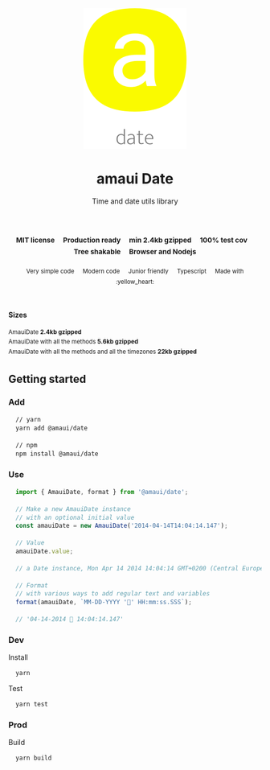 
</br >
</br >

<p align='center'>
  <a target='_blank' rel='noopener noreferrer' href='#'>
    <img src='utils/images/logo.svg' alt='amaui logo' />
  </a>
</p>

<h1 align='center'>amaui Date</h1>

<p align='center'>
  Time and date utils library
</p>

<br />

<h3 align='center'>
  <sub>MIT license&nbsp;&nbsp;&nbsp;&nbsp;</sub>
  <sub>Production ready&nbsp;&nbsp;&nbsp;&nbsp;</sub>
  <sub>min 2.4kb gzipped&nbsp;&nbsp;&nbsp;&nbsp;</sub>
  <sub>100% test cov&nbsp;&nbsp;&nbsp;&nbsp;</sub>
  <sub>Tree shakable&nbsp;&nbsp;&nbsp;&nbsp;</sub>
  <sub>Browser and Nodejs</sub>
</h3>

<p align='center'>
    <sub>Very simple code&nbsp;&nbsp;&nbsp;&nbsp;</sub>
    <sub>Modern code&nbsp;&nbsp;&nbsp;&nbsp;</sub>
    <sub>Junior friendly&nbsp;&nbsp;&nbsp;&nbsp;</sub>
    <sub>Typescript&nbsp;&nbsp;&nbsp;&nbsp;</sub>
    <sub>Made with :yellow_heart:</sub>
</p>

<br />

#### Sizes

<sup>AmauiDate <b>2.4kb gzipped</b></sup> <br />
<sup>AmauiDate with all the methods <b>5.6kb gzipped</b></sup>  <br />
<sup>AmauiDate with all the methods and all the timezones <b>22kb gzipped</b></sup>

## Getting started

### Add

```sh
  // yarn
  yarn add @amaui/date

  // npm
  npm install @amaui/date
```

### Use

```javascript
  import { AmauiDate, format } from '@amaui/date';

  // Make a new AmauiDate instance
  // with an optional initial value
  const amauiDate = new AmauiDate('2014-04-14T14:04:14.147');

  // Value
  amauiDate.value;

  // a Date instance, Mon Apr 14 2014 14:04:14 GMT+0200 (Central European Summer Time)

  // Format
  // with various ways to add regular text and variables
  format(amauiDate, `MM-DD-YYYY '🙂' HH:mm:ss.SSS`);

  // '04-14-2014 🙂 14:04:14.147'
```

### Dev

Install

```sh
  yarn
```

Test

```sh
  yarn test
```

### Prod

Build

```sh
  yarn build
```
